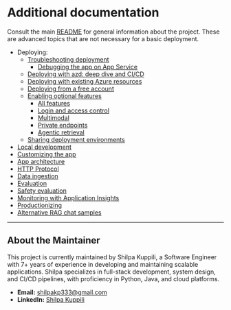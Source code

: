 # Additional documentation

Consult the main [README](../README.md) for general information about the project.
These are advanced topics that are not necessary for a basic deployment.

- Deploying:
  - [Troubleshooting deployment](docs/deploy_troubleshooting.md)
    - [Debugging the app on App Service](appservice.md)
  - [Deploying with azd: deep dive and CI/CD](azd.md)
  - [Deploying with existing Azure resources](deploy_existing.md)
  - [Deploying from a free account](deploy_lowcost.md)
  - [Enabling optional features](deploy_features.md)
    - [All features](docs/deploy_features.md)
    - [Login and access control](login_and_acl.md)
    - [Multimodal](multimodal.md)
    - [Private endpoints](deploy_private.md)
    - [Agentic retrieval](agentic_retrieval.md)
  - [Sharing deployment environments](sharing_environments.md)
- [Local development](localdev.md)
- [Customizing the app](customization.md)
- [App architecture](architecture.md)
- [HTTP Protocol](http_protocol.md)
- [Data ingestion](data_ingestion.md)
- [Evaluation](docs/evaluation.md)
- [Safety evaluation](safety_evaluation.md)
- [Monitoring with Application Insights](monitoring.md)
- [Productionizing](productionizing.md)
- [Alternative RAG chat samples](other_samples.md)

---

## About the Maintainer

This project is currently maintained by Shilpa Kuppili, a Software Engineer with 7+ years of experience in developing and maintaining scalable applications. Shilpa specializes in full-stack development, system design, and CI/CD pipelines, with proficiency in Python, Java, and cloud platforms.

*   **Email:** shilpakp333@gmail.com
*   **LinkedIn:** [Shilpa Kuppili](https://linkedin.com/in/shilpa-kuppili-a80ba2126)